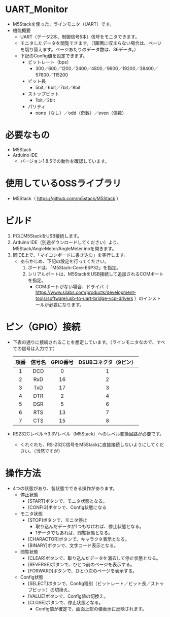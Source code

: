 # UART_Monitor
  - M5Stackを使った、ラインモニタ（UART）です。
  - 機能概要
    - UART（データ2本、制御信号5本）信号をモニタできます。
    - モニタしたデータを閲覧できます。（1画面に収まらない場合は、ページを切り替えます。ページあたりのデータ数は、36データ。）
    - 下記のConfig値を設定できます。
      - ビットレート（bps）
        - 300／600／1200／2400／4800／9600／19200／38400／57600／115200
      - ビット長
        - 5bit／6bit／7bit／8bit
      - ストップビット
        - 1bit／2bit
      - パリティ
        - none（なし）／odd（奇数）／even（偶数）

# 必要なもの
  - M5Stack
  - Arduino IDE
    - バージョン1.8.5での動作を確認しています。

# 使用しているOSSライブラリ
  - M5Stack（ https://github.com/m5stack/M5Stack ）

# ビルド
  1. PCにM5StackをUSB接続します。
  1. Arduino IDE（別途ダウンロードしてください）より、M5Stack/AngleMeter/AngleMeter.inoを開きます。
  1. 同IDE上で、「マイコンボードに書き込む」を実行します。
      - あらかじめ、下記の設定を行ってください。
        1. ボードは、「M5Stack-Core-ESP32」を指定。
        1. シリアルポートは、M5StackをUSB接続して追加されるCOMポートを指定。
            - COMポートがない場合、ドライバ（ https://www.silabs.com/products/development-tools/software/usb-to-uart-bridge-vcp-drivers ）のインストールが必要になります。

# ピン（GPIO）接続
  - 下表の通りに接続されることを想定しています。（ラインモニタなので、すべての信号は入力です）

    |項番|信号名|GPIO番号|DSUBコネクタ（9ピン）|
    |:-:|:-:|:-:|:-:|
    |1|DCD|0|1|
    |2|RxD|16|2|
    |3|TxD|17|3|
    |4|DTR|2|4|
    |5|DSR|5|6|
    |6|RTS|13|7|
    |7|CTS|15|8|
  - RS232Cレベル→3.3Vレベル（M5Stack）へのレベル変換回路が必要です。
    - くれぐれも、RS-232C信号をM5Stackに直接接続しないようにしてください。（当然ですが）

# 操作方法
  - 4つの状態があり、各状態でできる操作があります。
    - 停止状態
      - [START]ボタンで、モニタ状態となる。
      - [CONFIG]ボタンで、Config状態になる
    - モニタ状態
      - [STOP]ボタンで、モニタ停止
        - 取り込んだデータが1つもなければ、停止状態となる。
        - 1データでもあれば、閲覧状態となる。
      - [CHARACTOR]ボタンで、キャラクタ表示となる。
      - [BINARY]ボタンで、文字コード表示となる。
    - 閲覧状態
      - [CLEAR]ボタンで、取り込んだデータを消去して停止状態となる。
      - [REVERSE]ボタンで、ひとつ前のページを表示する。
      - [FORWARD]ボタンで、ひとつ次のページを表示する。
    - Config状態
      - [SELECT]ボタンで、Config種別（ビットレート／ビット長／ストップビット）の切換え。
      - [VALUE]ボタンで、Config値の切換え。
      - [CLOSE]ボタンで、停止状態となる。
        - Config値が確定で、画面上部の値表示に反映されます。
